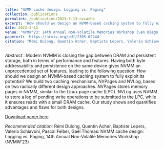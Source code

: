 ```yaml
---
title: "NVMM cache design: Logging vs. Paging"
collection: publications
permalink: /publication/2023-3-13-nvcache
excerpt: 'How should we design an NVMM-based caching system to fully exploit its potential? We build two caching mechanisms, NVPages and NVLog, based on two radically different design approaches.'
date: 2023-3-13
venue: "NVMW'23: 14th Annual Non-Volatile Memories Workshop (San Diego)"
paperurl: 'https://arxiv.org/pdf/2305.02244'
citation: "Rémi Dulong, Quentin Acher, Baptiste Lepers, Valerio Schiavoni, Pascal Felber, Gaël Thomas: NVMM cache design: Logging vs. Paging, 14th Annual Non-Volatile Memories Workshop (NVMW'23)"
---
```


*Abstract :* Modern NVMM is closing the gap between DRAM and persistent storage, both in terms of performance and features. Having both byte addressability and persistence on the same device gives NVMM an unprecedented set of features, leading to the following question: How should we design an NVMM-based caching system to fully exploit its potential? We build two caching mechanisms, NVPages and NVLog, based on two radically different design approaches. NVPages stores memory pages in NVMM, similar to the Linux page cache (LPC). NVLog uses NVMM to store a log of pending write operations to be submitted to the LPC, while it ensures reads with a small DRAM cache. Our study shows and quantifies advantages and flaws for both designs. 

[Download paper here](https://arxiv.org/pdf/2305.02244)

_Recommended citation:_ Rémi Dulong, Quentin Acher, Baptiste Lepers, Valerio Schiavoni, Pascal Felber, Gaël Thomas: NVMM cache design: Logging vs. Paging, 14th Annual Non-Volatile Memories Workshop (NVMW'23)
